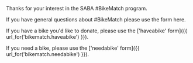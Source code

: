 Thanks for your interest in the SABA #BikeMatch program.

If you have general questions about #BikeMatch please use the form here.

If you have a bike you'd like to donate, please use the ['haveabike' form]({{ url_for('bikematch.haveabike') }}).

If you need a bike, please use the ['needabike' form]({{ url_for('bikematch.needabike') }}).